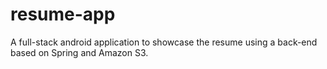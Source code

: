 # resume-app
A full-stack android application to showcase the resume using a back-end based on Spring and Amazon S3.
